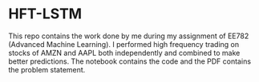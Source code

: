 # HFT-LSTM

This repo contains the work done by me during my assignment of EE782 (Advanced Machine Learning).
I performed high frequency trading on stocks of AMZN and AAPL both independently and combined to make better predictions.
The notebook contains the code and the PDF contains the problem statement.
